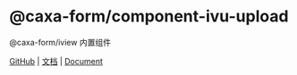 # @caxa-form/component-ivu-upload

@caxa-form/iview 内置组件

[GitHub](https://github.com/wangjing0630/caxa-form) | [文档](http://form-create.com/v2/) | [Document](http://form-create.com/en/v2/)

